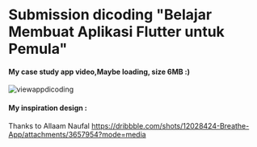 # Submission dicoding "Belajar Membuat Aplikasi Flutter untuk Pemula"

#### My case study app video,Maybe loading, size 6MB :)

![viewappdicoding](https://user-images.githubusercontent.com/54851209/174612568-5ab260b9-2c5f-470f-93ca-f7366939966e.gif)


#### My inspiration design :
Thanks to Allaam Naufal
https://dribbble.com/shots/12028424-Breathe-App/attachments/3657954?mode=media
